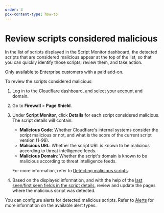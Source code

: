 ```yaml
---
order: 3
pcx-content-type: how-to
---
```


# Review scripts considered malicious

In the list of scripts displayed in the Script Monitor dashboard, the detected scripts that are considered malicious appear at the top of the list, so that you can quickly identify those scripts, review them, and take action.

<Aside type="note">

Only available to Enterprise customers with a paid add-on.

</Aside>

To review the scripts considered malicious:

1.  Log in to the [Cloudflare dashboard](https://dash.cloudflare.com/), and select your account and domain.

2.  Go to **Firewall** > **Page Shield**.

3.  Under **Script Monitor**, click **Details** for each script considered malicious. The script details will contain:

    *   **Malicious Code**: Whether Cloudflare's internal systems consider the script malicious or not, and what is the score of the current script version (1-99).
    *   **Malicious URL**: Whether the script URL is known to be malicious according to threat intelligence feeds.
    *   **Malicious Domain**: Whether the script's domain is known to be malicious according to threat intelligence feeds.

    For more information, refer to [Detecting malicious scripts](/about/malicious-script-detection).

4.  Based on the displayed information, and with the help of the [last seen/first seen fields in the script details](/use-dashboard/monitor-scripts#view-script-details), review and update the pages where the malicious script was detected.

You can configure alerts for detected malicious scripts. Refer to [Alerts](/reference/alerts) for more information on the available alert types.
